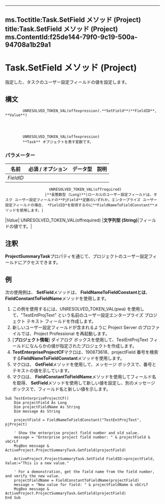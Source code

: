 

---
ms.Toctitle:Task.SetField メソッド (Project)
title:Task.SetField メソッド (Project)
ms.ContentId:f25de144-79f0-9c19-500a-94708a1b29a1
---
# Task.SetField メソッド (Project)




指定した、タスクのユーザー設定フィールドの値を設定します。

## 構文

            UNRESOLVED_TOKEN_VAL(offexpression).**SetField**(**FieldID**, **Value**)




            UNRESOLVED_TOKEN_VAL(offexpression)
            **Task** オブジェクトを表す変数です。

### パラメーター

|**名前**|**必須 / オプション**|**データ型**|**説明**|
|---|---|---|---|
|*FieldID*|
                        UNRESOLVED_TOKEN_VAL(offrequired)
                      |**長整数型 (Long)**|ローカルのユーザー設定フィールドは、タスク ユーザー設定フィールドの**PjField**定数のいずれか。エンタープライズ ユーザー設定フィールドの場合、 *FieldID*を取得するのに**FieldNameToFieldConstant**メソッドを使用します。|
|*Value*|
                        UNRESOLVED_TOKEN_VAL(offrequired)
                      |**文字列型 (String)**|フィールドの値です。|





## 注釈
**ProjectSummaryTask**プロパティを通じて、プロジェクトのユーザー設定フィールドにアクセスできます。



## 例
次の使用例は、 **SetField**メソッドは、 **FieldNameToFieldConstantとは**、 **FieldConstantToFieldName**メソッドを使用します。

1. この例を使用するには、UNRESOLVED_TOKEN_VAL(pwa) を使用して、"TestEntProjText" という名前のユーザー設定エンタープライズ プロジェクト テキスト フィールドを作成します。
2. 新しいユーザー設定フィールドが含まれるように Project Server のプロファイルでは、Project Professional を再起動します。
3. [**プロジェクト情報**] ダイアログ ボックスを使用して、TestEntProjText フィールドになんらかの値が指定されたプロジェクトを作成します。
4. **TestEnterpriseProjectCF**マクロは、190873618、projectField 番号を検索する**FieldNameToFieldConstant**メソッドを使用します。
5. マクロは、 **GetField**メソッドを使用して、メッセージ ボックスで、番号とテキストの値を示しています。
6. マクロは、 **FieldConstantToFieldName**メソッドを使用してフィールド名を取得、 **SetField**メソッドを使用して新しい値を設定し、別のメッセージ ボックスで、フィールド名と新しい値を示します。






```vba
Sub TestEnterpriseProjectCF() 
    Dim projectField As Long 
    Dim projectFieldName As String 
    Dim message As String 
 
    projectField = FieldNameToFieldConstant("TestEntProjText", pjProject) 
 
    ' Show the enterprise project field number and old value. 
    message = "Enterprise project field number: " & projectField & vbCrLf 
    MsgBox message & ActiveProject.ProjectSummaryTask.GetField(projectField) 
 
    ActiveProject.ProjectSummaryTask.SetField FieldID:=projectField, Value:="This is a new value." 
 
    ' For a demonstration, get the field name from the field number, and verify the new value. 
    projectFieldName = FieldConstantToFieldName(projectField) 
    message = "New value for field: " & projectFieldName & vbCrLf 
    MsgBox message & ActiveProject.ProjectSummaryTask.GetField(projectField) 
End Sub
```





